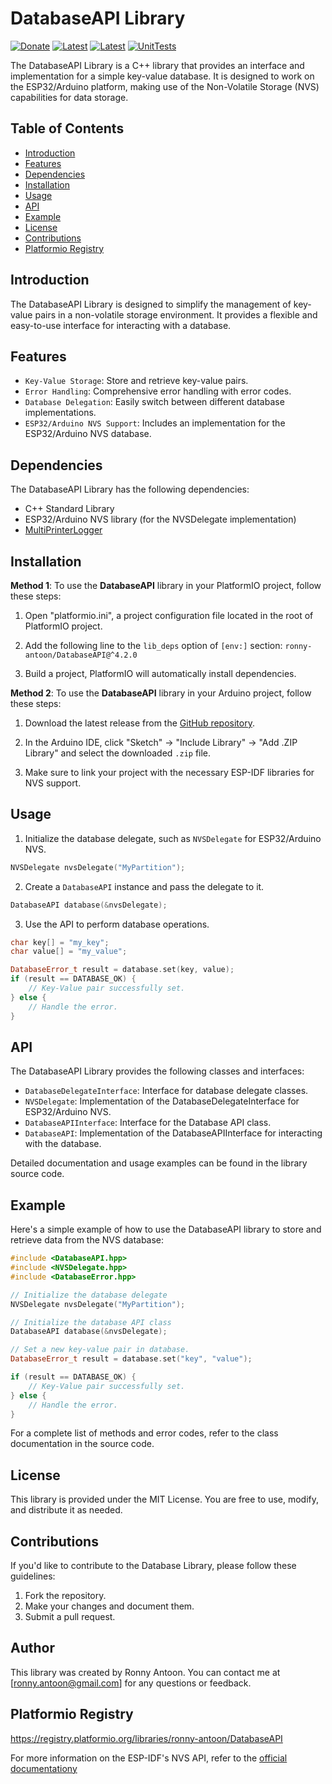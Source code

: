 # DatabaseAPI Library

[![Donate](https://img.shields.io/badge/Donate-PayPal-green.svg)](https://www.paypal.com/donate/?hosted_button_id=BACPRJTAU4G4E)
[![Latest](https://img.shields.io/github/v/tag/ronny-antoon/DatabaseAPI?color=red&label=last+release)](https://github.com/ronny-antoon/DatabaseAPI/releases)
[![Latest](https://badges.registry.platformio.org/packages/ronny-antoon/library/DatabaseAPI.svg)](https://registry.platformio.org/libraries/ronny-antoon/DatabaseAPI)
[![UnitTests](https://github.com/ronny-antoon/DatabaseAPI/actions/workflows/build-and-test-embeded.yaml/badge.svg)](https://github.com/ronny-antoon/DatabaseAPI/actions/workflows/build-and-test-embeded.yaml)

The DatabaseAPI Library is a C++ library that provides an interface and implementation for a simple key-value database. It is designed to work on the ESP32/Arduino platform, making use of the Non-Volatile Storage (NVS) capabilities for data storage.

## Table of Contents
- [Introduction](#introduction)
- [Features](#features)
- [Dependencies](#dependencies)
- [Installation](#installation)
- [Usage](#usage)
- [API](#API)
- [Example](#example)
- [License](#license)
- [Contributions](#contributions)
- [Platformio Registry](#platformio-registry)

## Introduction

The DatabaseAPI Library is designed to simplify the management of key-value pairs in a non-volatile storage environment. It provides a flexible and easy-to-use interface for interacting with a database.

## Features

- `Key-Value Storage`: Store and retrieve key-value pairs.
- `Error Handling`: Comprehensive error handling with error codes.
- `Database Delegation`: Easily switch between different database implementations.
- `ESP32/Arduino NVS Support`: Includes an implementation for the ESP32/Arduino NVS database.

## Dependencies

The DatabaseAPI Library has the following dependencies:
- C++ Standard Library
- ESP32/Arduino NVS library (for the NVSDelegate implementation)
- [MultiPrinterLogger](https://github.com/ronny-antoon/MultiPrinterLogger#readme)

## Installation

**Method 1**:
To use the **DatabaseAPI** library in your PlatformIO project, follow these steps:

1. Open "platformio.ini", a project configuration file located in the root of PlatformIO project.

2. Add the following line to the `lib_deps` option of `[env:]` section:
`ronny-antoon/DatabaseAPI@^4.2.0`

3. Build a project, PlatformIO will automatically install dependencies.

**Method 2**:
To use the **DatabaseAPI** library in your Arduino project, follow these steps:

1. Download the latest release from the [GitHub repository](https://github.com/ronny-antoon/DatabaseAPI).

2. In the Arduino IDE, click "Sketch" -> "Include Library" -> "Add .ZIP Library" and select the downloaded `.zip` file.

3. Make sure to link your project with the necessary ESP-IDF libraries for NVS support.

## Usage

1. Initialize the database delegate, such as `NVSDelegate` for ESP32/Arduino NVS.
```cpp
NVSDelegate nvsDelegate("MyPartition");
```

2. Create a `DatabaseAPI` instance and pass the delegate to it.
```cpp
DatabaseAPI database(&nvsDelegate);
```

3. Use the API to perform database operations.
```cpp
char key[] = "my_key";
char value[] = "my_value";

DatabaseError_t result = database.set(key, value);
if (result == DATABASE_OK) {
    // Key-Value pair successfully set.
} else {
    // Handle the error.
}
```

## API

The DatabaseAPI Library provides the following classes and interfaces:
- `DatabaseDelegateInterface`: Interface for database delegate classes.
- `NVSDelegate`: Implementation of the DatabaseDelegateInterface for ESP32/Arduino NVS.
- `DatabaseAPIInterface`: Interface for the Database API class.
- `DatabaseAPI`: Implementation of the DatabaseAPIInterface for interacting with the database.

Detailed documentation and usage examples can be found in the library source code.

## Example

Here's a simple example of how to use the DatabaseAPI library to store and retrieve data from the NVS database:

```cpp
#include <DatabaseAPI.hpp>
#include <NVSDelegate.hpp>
#include <DatabaseError.hpp>

// Initialize the database delegate
NVSDelegate nvsDelegate("MyPartition");

// Initialize the database API class
DatabaseAPI database(&nvsDelegate);

// Set a new key-value pair in database.
DatabaseError_t result = database.set("key", "value");

if (result == DATABASE_OK) {
    // Key-Value pair successfully set.
} else {
    // Handle the error.
}
```

For a complete list of methods and error codes, refer to the class documentation in the source code.

## License

This library is provided under the MIT License. You are free to use, modify, and distribute it as needed.

## Contributions

If you'd like to contribute to the Database Library, please follow these guidelines:
1. Fork the repository.
2. Make your changes and document them.
3. Submit a pull request.

## Author

This library was created by Ronny Antoon. You can contact me at [ronny.antoon@gmail.com] for any questions or feedback.

## Platformio Registry

https://registry.platformio.org/libraries/ronny-antoon/DatabaseAPI

For more information on the ESP-IDF's NVS API, refer to the [official documentationy](https://docs.espressif.com/projects/esp-idf/en/latest/esp32/api-reference/storage/nvs_flash.html)

